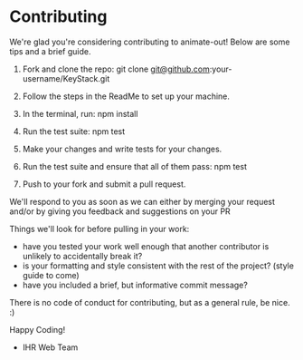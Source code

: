 # Contributing

We're glad you're considering contributing to animate-out!  Below are some tips and a brief guide.

1.  Fork and clone the repo:
  git clone git@github.com:your-username/KeyStack.git

2.  Follow the steps in the ReadMe to set up your machine.

3.  In the terminal, run:
  npm install

4.  Run the test suite:
  npm test

5.  Make your changes and write tests for your changes.

6.  Run the test suite and ensure that all of them pass:
  npm test

7.  Push to your fork and submit a pull request.

We'll respond to you as soon as we can either by merging your request and/or by giving you feedback and suggestions on your PR

Things we'll look for before pulling in your work:
  * have you tested your work well enough that another contributor is unlikely to accidentally break it?
  * is your formatting and style consistent with the rest of the project? (style guide to come)
  * have you included a brief, but informative commit message?

There is no code of conduct for contributing, but as a general rule, be nice.  :)

Happy Coding!
 - IHR Web Team

